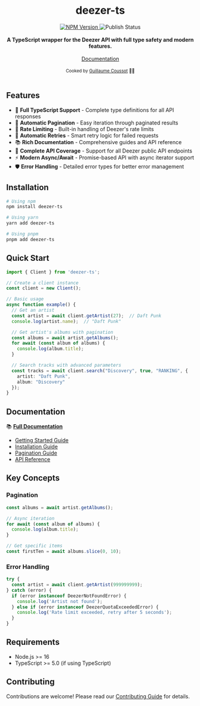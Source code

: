 <div align="center">
  <h1>deezer-ts</h1>
</div>

<div align="center">
  <a href="https://www.npmjs.com/package/deezer-ts">
    <img src="https://img.shields.io/npm/v/deezer-ts" alt="NPM Version" />
  </a>
  <img src="https://github.com/GuiEpi/deezer-ts/actions/workflows/publish-package.yml/badge.svg" alt="Publish Status" />
</div>

<br />

<div align="center">
  <strong>A TypeScript wrapper for the Deezer API with full type safety and modern features.</strong>
</div>

<br />

<div align="center">
   <a href="https://guiepi.github.io/deezer-ts">Documentation</a> 
</div>

<br />

<div align="center">
  <sub>Cooked by <a href="https://github.com/GuiEpi/">Guillaume Coussot</a> 👨‍🍳</sub>
</div>

<br />

## Features

- 🎯 **Full TypeScript Support** - Complete type definitions for all API responses
- 🔄 **Automatic Pagination** - Easy iteration through paginated results
- 🚦 **Rate Limiting** - Built-in handling of Deezer's rate limits
- 🔁 **Automatic Retries** - Smart retry logic for failed requests
- 📚 **Rich Documentation** - Comprehensive guides and API reference
- 🎵 **Complete API Coverage** - Support for all Deezer public API endpoints
- ⚡ **Modern Async/Await** - Promise-based API with async iterator support
- 🛡️ **Error Handling** - Detailed error types for better error management

## Installation

```bash
# Using npm
npm install deezer-ts

# Using yarn
yarn add deezer-ts

# Using pnpm
pnpm add deezer-ts
```

## Quick Start

```typescript
import { Client } from 'deezer-ts';

// Create a client instance
const client = new Client();

// Basic usage
async function example() {
  // Get an artist
  const artist = await client.getArtist(27);  // Daft Punk
  console.log(artist.name);  // "Daft Punk"

  // Get artist's albums with pagination
  const albums = await artist.getAlbums();
  for await (const album of albums) {
    console.log(album.title);
  }

  // Search tracks with advanced parameters
  const tracks = await client.search("Discovery", true, "RANKING", {
    artist: "Daft Punk",
    album: "Discovery"
  });
}
```

## Documentation

📚 **[Full Documentation](https://guiepi.github.io/deezer-ts)**

- [Getting Started Guide](https://guiepi.github.io/deezer-ts/documents/Usage.html)
- [Installation Guide](https://guiepi.github.io/deezer-ts/documents/Installation.html)
- [Pagination Guide](https://guiepi.github.io/deezer-ts/documents/Pagination.html)
- [API Reference](https://guiepi.github.io/deezer-ts/modules/index.html)

## Key Concepts

### Pagination

```typescript
const albums = await artist.getAlbums();

// Async iteration
for await (const album of albums) {
  console.log(album.title);
}

// Get specific items
const firstTen = await albums.slice(0, 10);
```

### Error Handling

```typescript
try {
  const artist = await client.getArtist(999999999);
} catch (error) {
  if (error instanceof DeezerNotFoundError) {
    console.log('Artist not found');
  } else if (error instanceof DeezerQuotaExceededError) {
    console.log('Rate limit exceeded, retry after 5 seconds');
  }
}
```

## Requirements

- Node.js >= 16
- TypeScript >= 5.0 (if using TypeScript)

## Contributing

Contributions are welcome! Please read our [Contributing Guide](CONTRIBUTING.md) for details.